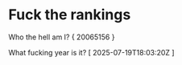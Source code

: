 # Fuck the rankings

Who the hell am I?
{ 20065156 }

What fucking year is it?
[ 2025-07-19T18:03:20Z ]
